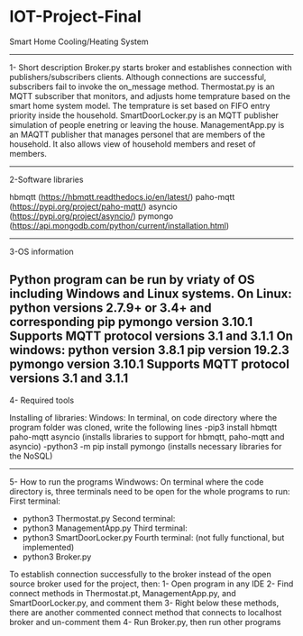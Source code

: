 # IOT-Project-Final
Smart Home Cooling/Heating System

---------------------------------------------------------------------------------------------------------------------------------------------------------------------------------------------
1- Short description
Broker.py starts broker and establishes connection with publishers/subscribers clients. Although connections are successful, subscribers fail to invoke the on_message method.
Thermostat.py is an MQTT subscriber that monitors, and adjusts home temprature based on the smart home system model. The temprature is set based on FIFO entry priority inside the household.
SmartDoorLocker.py is an MQTT publisher simulation of people enetring or leaving the house.
ManagementApp.py is an MAQTT publisher that manages personel that are members of the household. It also allows view of household members and reset of members.

---------------------------------------------------------------------------------------------------------------------------------------------------------------------------------------------
2-Software libraries

hbmqtt (https://hbmqtt.readthedocs.io/en/latest/)
paho-mqtt (https://pypi.org/project/paho-mqtt/) 
asyncio (https://pypi.org/project/asyncio/)
pymongo (https://api.mongodb.com/python/current/installation.html)

---------------------------------------------------------------------------------------------------------------------------------------------------------------------------------------------
3-OS information

Python program can be run by vriaty of OS including Windows and Linux systems. 
On Linux:
python versions 2.7.9+ or 3.4+ and corresponding pip 
pymongo version 3.10.1
Supports MQTT protocol versions 3.1 and 3.1.1
On windows:
python version 3.8.1
pip version 19.2.3
pymongo version 3.10.1
Supports MQTT protocol versions 3.1 and 3.1.1
---------------------------------------------------------------------------------------------------------------------------------------------------------------------------------------------
4- Required tools

Installing of libraries:
Windows: In terminal, on code directory where the program folder was cloned, write the following lines
-pip3 install hbmqtt paho-mqtt asyncio (installs libraries to support for hbmqtt, paho-mqtt and asyncio)
-python3 -m pip install pymongo (installs necessary libraries for the NoSQL)

---------------------------------------------------------------------------------------------------------------------------------------------------------------------------------------------
5- How to run the programs
Windwows:
On terminal where the code directory is, three terminals need to be open for the whole programs to run:
First terminal:
- python3 Thermostat.py
Second terminal:
- python3 ManagementApp.py
Third terminal:
- python3 SmartDoorLocker.py
Fourth terminal: (not fully functional, but implemented)
- python3 Broker.py

To establish connection successfully to the broker instead of the open source broker used for the project, then:
1- Open program in any IDE
2- Find connect methods in Thermostat.pt, ManagementApp.py, and SmartDoorLocker.py, and comment them
3- Right below these methods, there are another commented connect method that connects to localhost broker and un-comment them
4- Run Broker.py, then run other programs 
